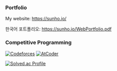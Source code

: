 ### Portfolio

My website: https://sunho.io/

한국어 포트폴리오: https://sunho.io/WebPortfolio.pdf

### Competitive Programming

[![Codeforces](https://badges.riever.dev/codeforces/mathneko.svg)](https://codeforces.com/profile/mathneko) [![AtCoder](https://badges.riever.dev/atcoder/mathneko.svg)](https://atcoder.jp/users/mathneko)


[![Solved.ac Profile](http://mazassumnida.wtf/api/v2/generate_badge?boj=sunho)](https://solved.ac/sunho/)
